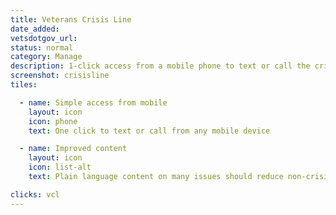 ```yaml
---
title: Veterans Crisis Line
date_added:
vetsdotgov_url:
status: normal
category: Manage
description: 1-click access from a mobile phone to text or call the crisis line
screenshot: crisisline
tiles:

  - name: Simple access from mobile
    layout: icon
    icon: phone
    text: One click to text or call from any mobile device

  - name: Improved content
    layout: icon
    icon: list-alt
    text: Plain language content on many issues should reduce non-crisis calls

clicks: vcl
---
```

